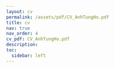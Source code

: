 ```yaml
---
layout: cv
permalink: /assets/pdf/CV_AnhTungHo.pdf
title: cv
nav: true
nav_order: 4
cv_pdf: CV_AnhTungHo.pdf
description: 
toc:
  sidebar: left
---
```

